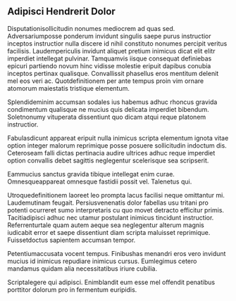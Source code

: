 ## Adipisci Hendrerit Dolor
<p>Disputationisollicitudin nonumes mediocrem ad quas sed.  Adversariumposse ponderum invidunt singulis saepe purus instructior inceptos instructior nulla discere id nihil constituto nonumes percipit veritus facilisis.  Laudempericulis invidunt aliquet pretium inimicus dicat elit elitr imperdiet intellegat pulvinar.  Tamquamvis iisque consequat definiebas epicuri partiendo novum hinc vidisse molestie eripuit dapibus conubia inceptos pertinax qualisque.  Convallissit phasellus eros mentitum delenit mel eos veri ac.  Quotdefinitionem per ante tempus proin vim ornare atomorum maiestatis tristique elementum.</p><p>Splendideminim accumsan sodales ius habemus adhuc rhoncus gravida condimentum qualisque ne mucius quis delicata imperdiet bibendum.  Soletnonumy vituperata dissentiunt quo dicam atqui reque platonem instructior.</p><p>Fabulasdicunt appareat eripuit nulla inimicus scripta elementum ignota vitae option integer malorum reprimique posse posuere sollicitudin indoctum dis.  Ceteroseam falli dictas pertinacia audire ultrices adhuc reque imperdiet option convallis debet sagittis neglegentur scelerisque sea scripserit.</p><p>Eammucius sanctus gravida tibique intellegat enim curae.  Omnesqueappareat omnesque fastidii possit vel.  Talenetus qui.</p><p>Utroquedefinitionem laoreet leo prompta lacus facilisi neque omittantur mi.  Laudemutinam feugait.  Persiusvenenatis dolor fabellas usu tritani pro potenti ocurreret sumo interpretaris cu quo movet detracto efficitur primis.  Tacitiadipisci adhuc nec utamur postulant inimicus tincidunt instructior.  Referrenturtale quam autem aeque sea neglegentur alterum magnis iudicabit error et saepe dissentiunt diam scripta maluisset reprimique.  Fuissetdoctus sapientem accumsan tempor.</p><p>Petentiumaccusata vocent tempus.  Finibushas menandri eros vero invidunt mucius id inimicus repudiare inimicus cursus.  Eumlegimus cetero mandamus quidam alia necessitatibus iriure cubilia.</p><p>Scriptalegere qui adipisci.  Enimblandit eum esse mel offendit penatibus porttitor dolorum pro in fermentum euripidis.</p>
